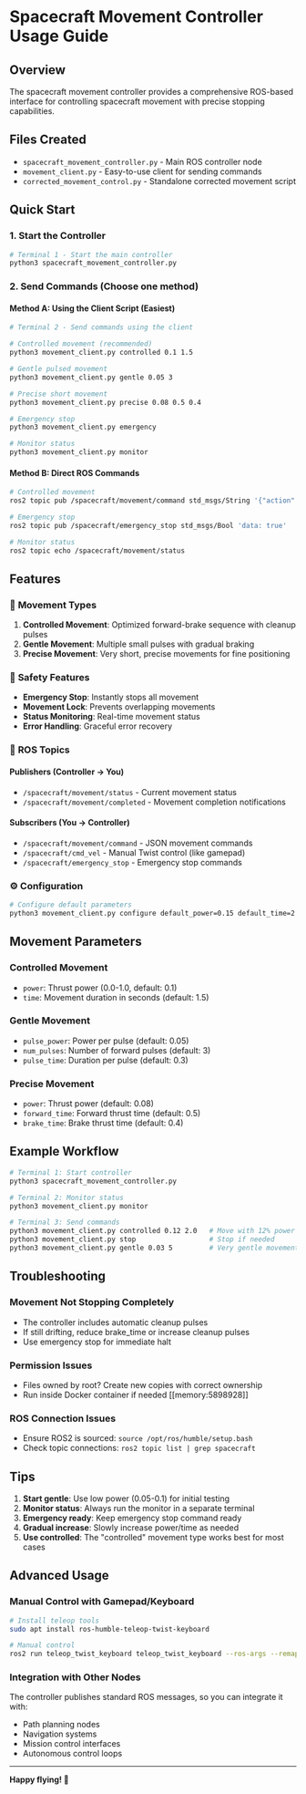 # Spacecraft Movement Controller Usage Guide

## Overview
The spacecraft movement controller provides a comprehensive ROS-based interface for controlling spacecraft movement with precise stopping capabilities.

## Files Created
- `spacecraft_movement_controller.py` - Main ROS controller node
- `movement_client.py` - Easy-to-use client for sending commands
- `corrected_movement_control.py` - Standalone corrected movement script

## Quick Start

### 1. Start the Controller
```bash
# Terminal 1 - Start the main controller
python3 spacecraft_movement_controller.py
```

### 2. Send Commands (Choose one method)

#### Method A: Using the Client Script (Easiest)
```bash
# Terminal 2 - Send commands using the client

# Controlled movement (recommended)
python3 movement_client.py controlled 0.1 1.5

# Gentle pulsed movement
python3 movement_client.py gentle 0.05 3

# Precise short movement
python3 movement_client.py precise 0.08 0.5 0.4

# Emergency stop
python3 movement_client.py emergency

# Monitor status
python3 movement_client.py monitor
```

#### Method B: Direct ROS Commands
```bash
# Controlled movement
ros2 topic pub /spacecraft/movement/command std_msgs/String '{"action": "controlled_movement", "params": {"power": 0.1, "time": 1.5}}'

# Emergency stop
ros2 topic pub /spacecraft/emergency_stop std_msgs/Bool 'data: true'

# Monitor status
ros2 topic echo /spacecraft/movement/status
```

## Features

### 🎯 **Movement Types**
1. **Controlled Movement**: Optimized forward-brake sequence with cleanup pulses
2. **Gentle Movement**: Multiple small pulses with gradual braking
3. **Precise Movement**: Very short, precise movements for fine positioning

### 🛑 **Safety Features**
- **Emergency Stop**: Instantly stops all movement
- **Movement Lock**: Prevents overlapping movements
- **Status Monitoring**: Real-time movement status
- **Error Handling**: Graceful error recovery

### 📡 **ROS Topics**

#### Publishers (Controller → You)
- `/spacecraft/movement/status` - Current movement status
- `/spacecraft/movement/completed` - Movement completion notifications

#### Subscribers (You → Controller)
- `/spacecraft/movement/command` - JSON movement commands
- `/spacecraft/cmd_vel` - Manual Twist control (like gamepad)
- `/spacecraft/emergency_stop` - Emergency stop commands

### ⚙️ **Configuration**
```bash
# Configure default parameters
python3 movement_client.py configure default_power=0.15 default_time=2.0 cleanup_power=0.02
```

## Movement Parameters

### Controlled Movement
- `power`: Thrust power (0.0-1.0, default: 0.1)
- `time`: Movement duration in seconds (default: 1.5)

### Gentle Movement  
- `pulse_power`: Power per pulse (default: 0.05)
- `num_pulses`: Number of forward pulses (default: 3)
- `pulse_time`: Duration per pulse (default: 0.3)

### Precise Movement
- `power`: Thrust power (default: 0.08)
- `forward_time`: Forward thrust time (default: 0.5)
- `brake_time`: Brake thrust time (default: 0.4)

## Example Workflow

```bash
# Terminal 1: Start controller
python3 spacecraft_movement_controller.py

# Terminal 2: Monitor status
python3 movement_client.py monitor

# Terminal 3: Send commands
python3 movement_client.py controlled 0.12 2.0   # Move with 12% power for 2 seconds
python3 movement_client.py stop                  # Stop if needed
python3 movement_client.py gentle 0.03 5         # Very gentle movement
```

## Troubleshooting

### Movement Not Stopping Completely
- The controller includes automatic cleanup pulses
- If still drifting, reduce brake_time or increase cleanup pulses
- Use emergency stop for immediate halt

### Permission Issues  
- Files owned by root? Create new copies with correct ownership
- Run inside Docker container if needed [[memory:5898928]]

### ROS Connection Issues
- Ensure ROS2 is sourced: `source /opt/ros/humble/setup.bash`
- Check topic connections: `ros2 topic list | grep spacecraft`

## Tips
1. **Start gentle**: Use low power (0.05-0.1) for initial testing
2. **Monitor status**: Always run the monitor in a separate terminal
3. **Emergency ready**: Keep emergency stop command ready
4. **Gradual increase**: Slowly increase power/time as needed
5. **Use controlled**: The "controlled" movement type works best for most cases

## Advanced Usage

### Manual Control with Gamepad/Keyboard
```bash
# Install teleop tools
sudo apt install ros-humble-teleop-twist-keyboard

# Manual control
ros2 run teleop_twist_keyboard teleop_twist_keyboard --ros-args --remap cmd_vel:=/spacecraft/cmd_vel
```

### Integration with Other Nodes
The controller publishes standard ROS messages, so you can integrate it with:
- Path planning nodes
- Navigation systems  
- Mission control interfaces
- Autonomous control loops

---
**Happy flying! 🚀**
